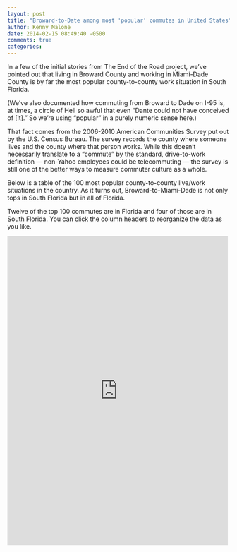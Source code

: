 ```yaml
---
layout: post
title: "Broward-to-Date among most 'popular' commutes in United States" 
author: Kenny Malone
date: 2014-02-15 08:49:40 -0500
comments: true
categories: 
---
```

In a few of the initial stories from The End of the Road project, we’ve pointed out that living in Broward County and working in Miami-Dade County is by far the most popular county-to-county work situation in South Florida.
<!-- more -->
(We’ve also documented how commuting from Broward to Dade on I-95 is, at times, a circle of Hell so awful that even “Dante could not have conceived of [it].” So we’re using “popular” in a purely numeric sense here.)

That fact comes from the 2006-2010 American Communities Survey put out by the U.S. Census Bureau. The survey records the county where someone lives and the county where that person works. While this doesn’t necessarily translate to a “commute” by the standard, drive-to-work definition — non-Yahoo employees could be telecommuting — the survey is still one of the better ways to measure commuter culture as a whole.

Below is a table of the 100 most popular county-to-county live/work situations in the country. As it turns out, Broward-to-Miami-Dade is not only tops in South Florida but in all of Florida.

Twelve of the top 100 commutes are in Florida and four of those are in South Florida. You can click the column headers to reorganize the data as you like.

<iframe frameborder="no" height="700" scrolling="yes" src="https://www.google.com/fusiontables/embedviz?viz=GVIZ&amp;t=TABLE&amp;q=select+col0%2C+col1%2C+col2%2C+col3%2C+col4%2C+col5+from+1x8wx06LuKm7D3uLQ23exaFt9IGyZL5uIKdq1jk0&amp;containerId=googft-gviz-canvas" width="500"></iframe>
